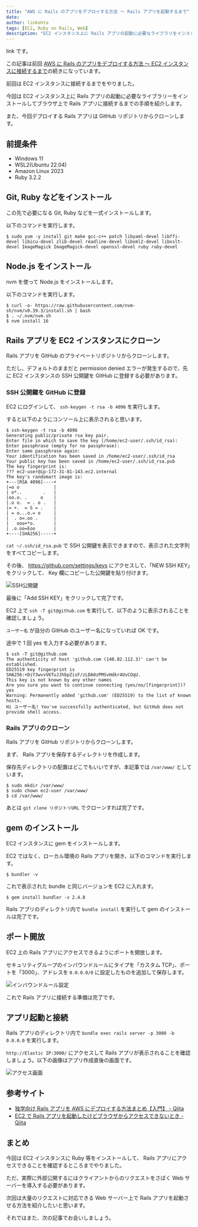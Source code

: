 ```yaml
---
title: "AWS に Rails のアプリをデプロイする方法 ～ Rails アプリを起動するまで"
date:
author: linkohta
tags: [EC2, Ruby on Rails, Web]
description: "EC2 インスタンス上に Rails アプリの起動に必要なライブラリをインストールしてブラウザ上で Rails アプリに接続するまでの手順を紹介します。"
---
```


link です。

この記事は前回 [AWS に Rails のアプリをデプロイする方法 ～ EC2 インスタンスに接続するまで](/ec2-create-ssh-connection)の続きになっています。

前回は EC2 インスタンスに接続するまでをやりました。

今回は EC2 インスタンス上に Rails アプリの起動に必要なライブラリーをインストールしてブラウザ上で Rails アプリに接続するまでの手順を紹介します。

また、今回デプロイする Rails アプリは GitHub リポジトリからクローンします。

## 前提条件

- Windows 11
- WSL2(Ubuntu 22.04)
- Amazon Linux 2023
- Ruby 3.2.2

## Git, Ruby などをインストール

この先で必要になる Git, Ruby などを一式インストールします。

以下のコマンドを実行します。

```bash:title=インストール
$ sudo yum -y install git make gcc-c++ patch libyaml-devel libffi-devel libicu-devel zlib-devel readline-devel libxml2-devel libxslt-devel ImageMagick ImageMagick-devel openssl-devel ruby ruby-devel
```

## Node.js をインストール

nvm を使って Node.js をインストールします。

以下のコマンドを実行します。

```bash:title=Node.jsインストール
$ curl -o- https://raw.githubusercontent.com/nvm-sh/nvm/v0.39.3/install.sh | bash
$ . ~/.nvm/nvm.sh
$ nvm install 16
```

## Rails アプリを EC2 インスタンスにクローン

Rails アプリを GitHub のプライベートリポジトリからクローンします。

ただし、デフォルトのままだと permission denied エラーが発生するので、先に EC2 インスタンスの SSH 公開鍵を GitHub に登録する必要があります。

### SSH 公開鍵を GitHub に登録

EC2 にログインして、 `ssh-keygen -t rsa -b 4096` を実行します。

すると以下のようにコンソール上に表示されると思います。

```bash:title=公開鍵作成
$ ssh-keygen -t rsa -b 4096
Generating public/private rsa key pair.
Enter file in which to save the key (/home/ec2-user/.ssh/id_rsa):
Enter passphrase (empty for no passphrase):
Enter same passphrase again:
Your identification has been saved in /home/ec2-user/.ssh/id_rsa
Your public key has been saved in /home/ec2-user/.ssh/id_rsa.pub
The key fingerprint is:
??? ec2-user@ip-172-31-81-143.ec2.internal
The key's randomart image is:
+---[RSA 4096]----+
|=o o             |
| o*..        .   |
|oo.o. .     o    |
|.o o.  = . o .   |
|= +.  = S = .    |
| = o...o.= o     |
|  . o=.oo .      |
|   ooo+*o.       |
| .o.oo=Eoo       |
+----[SHA256]-----+
```

`cat ~/.ssh/id_rsa.pub` で SSH 公開鍵を表示できますので、表示された文字列をすべてコピーします。

その後、 https://github.com/settings/keys にアクセスして、「NEW SSH KEY」をクリックして、 Key 欄にコピーした公開鍵を貼り付けます。

![SSH公開鍵](images/2023-05-03_21h32_44.png)

最後に「Add SSH KEY」をクリックして完了です。

EC2 上で `ssh -T git@github.com` を実行して、以下のように表示されることを確認しましょう。

`ユーザー名` が自分の GitHub のユーザー名になっていれば OK です。

途中で 1 回 yes を入力する必要があります。

```bash:title=Github確認
$ ssh -T git@github.com
The authenticity of host 'github.com (140.82.112.3)' can't be established.
ED25519 key fingerprint is SHA256:+DiY3wvvV6TuJJhbpZisF/zLDA0zPMSvHdkr4UvCOqU.
This key is not known by any other names
Are you sure you want to continue connecting (yes/no/[fingerprint])? yes
Warning: Permanently added 'github.com' (ED25519) to the list of known hosts.
Hi ユーザー名! You've successfully authenticated, but GitHub does not provide shell access.
```

### Rails アプリのクローン

Rails アプリを GitHub リポジトリからクローンします。

まず、 Rails アプリを保存するディレクトリを作成します。

保存先ディレクトリの配置はどこでもいいですが、本記事では `/var/www/` としています。

```bash:title=保存先ディレクトリ作成
$ sudo mkdir /var/www/
$ sudo chown ec2-user /var/www/
$ cd /var/www/
```

あとは `git clone リポジトリURL` でクローンすれば完了です。

## gem のインストール

EC2 インスタンスに gem をインストールします。

EC2 ではなく、ローカル環境の Rails アプリを開き、以下のコマンドを実行します。

```bash:title=bundle確認
$ bundler -v
```

これで表示された bundle と同じバージョンを EC2 に入れます。

```bash:title=bundleインストール
$ gem install bundler -v 2.4.8
```

Rails アプリのディレクトリ内で `bundle install` を実行して gem のインストールは完了です。

## ポート開放

EC2 上の Rails アプリにアクセスできるようにポートを開放します。

セキュリティグループのインバウンドルールにタイプを「カスタム TCP」、ポートを「3000」、アドレスを `0.0.0.0/0` に設定したものを追加して保存します。

![インバウンドルール設定](images/2023-05-03_21h55_19.png)

これで Rails アプリに接続する準備は完了です。

## アプリ起動と接続

Rails アプリのディレクトリ内で `bundle exec rails server -p 3000 -b 0.0.0.0` を実行します。

`http://Elastic IP:3000/` にアクセスして Rails アプリが表示されることを確認しましょう。以下の画像はアプリ作成直後の画面です。

![アクセス画面](images/2023-05-03_20h50_38.png)

## 参考サイト

- [独学向け Rails アプリを AWS にデプロイする方法まとめ【入門】 - Qiita](https://qiita.com/gyu_outputs/items/b123ef229842d857ff39)
- [EC2 で Rails アプリを起動したけどブラウザからアクセスできないとき - Qiita](https://qiita.com/sakaimo/items/dd138b39c7480fb2ebff)

## まとめ

今回は EC2 インスタンスに Ruby 等をインストールして、 Rails アプリにアクセスできることを確認するところまでやりました。

ただ、実際に外部公開するにはクライアントからのリクエストをさばく Web サーバーを導入する必要があります。

次回は大量のリクエストに対応できる Web サーバー上で Rails アプリを起動させる方法を紹介したいと思います。

それではまた、次の記事でお会いしましょう。
